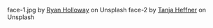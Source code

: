 face-1.jpg by [Ryan Holloway](https://unsplash.com/photos/oJUTLMxMsgE?utm_source=unsplash&utm_medium=referral&utm_content=creditCopyText) on Unsplash
face-2 by [Tanja Heffner](https://unsplash.com/photos/OfOODQD-sy0?utm_source=unsplash&utm_medium=referral&utm_content=creditCopyText) on Unsplash
